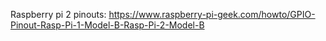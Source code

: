 Raspberry pi 2 pinouts: https://www.raspberry-pi-geek.com/howto/GPIO-Pinout-Rasp-Pi-1-Model-B-Rasp-Pi-2-Model-B